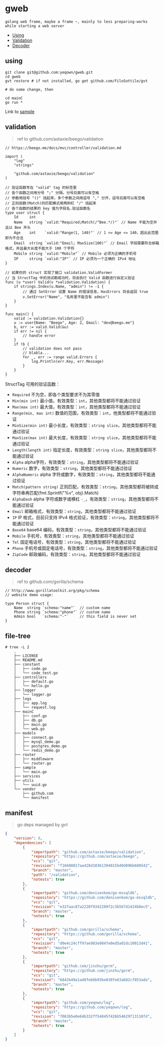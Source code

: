 # gweb
	golang web frame, maybe a frame ~, mainly to less preparing-works while starting a web server

* [Using](#using)
* [Validation](#validation)
* [Decoder](#decoder)

## using

```shell
git clone git@github.com:yeqown/gweb.git
cd gweb
gvt restore # if not installed, go get github.com/FiloSottile/gvt

# do some change, then

cd mainC
go run *
```

Link to [sample](https://github.com/yeqown/gweb-usage-smaples)

## validation

> ref to github.com/astaxie/beego/validation

```golang
// https://beego.me/docs/mvc/controller/validation.md

import (
    "log"
    "strings"

    "github.com/astaxie/beego/validation"
)

// 验证函数写在 "valid" tag 的标签里
// 各个函数之间用分号 ";" 分隔，分号后面可以有空格
// 参数用括号 "()" 括起来，多个参数之间用逗号 "," 分开，逗号后面可以有空格
// 正则函数(Match)的匹配模式用两斜杠 "/" 括起来
// 各个函数的结果的 key 值为字段名.验证函数名
type user struct {
    Id     int
    Name   string `valid:"Required;Match(/^Bee.*/)"` // Name 不能为空并且以 Bee 开头
    Age    int    `valid:"Range(1, 140)"` // 1 <= Age <= 140，超出此范围即为不合法
    Email  string `valid:"Email; MaxSize(100)"` // Email 字段需要符合邮箱格式，并且最大长度不能大于 100 个字符
    Mobile string `valid:"Mobile"` // Mobile 必须为正确的手机号
    IP     string `valid:"IP"` // IP 必须为一个正确的 IPv4 地址
}

// 如果你的 struct 实现了接口 validation.ValidFormer
// 当 StructTag 中的测试都成功时，将会执行 Valid 函数进行自定义验证
func (u *user) Valid(v *validation.Validation) {
    if strings.Index(u.Name, "admin") != -1 {
        // 通过 SetError 设置 Name 的错误信息，HasErrors 将会返回 true
        v.SetError("Name", "名称里不能含有 admin")
    }
}

func main() {
    valid := validation.Validation{}
    u := user{Name: "Beego", Age: 2, Email: "dev@beego.me"}
    b, err := valid.Valid(&u)
    if err != nil {
        // handle error
    }
    if !b {
        // validation does not pass
        // blabla...
        for _, err := range valid.Errors {
            log.Println(err.Key, err.Message)
        }
    }
}
```

StructTag 可用的验证函数：

* `Required` 不为空，即各个类型要求不为其零值
* `Min(min int)` 最小值，有效类型：`int`，其他类型都将不能通过验证
* `Max(max int)` 最大值，有效类型：`int`，其他类型都将不能通过验证
* `Range(min, max int)` 数值的范围，有效类型：`int`，他类型都将不能通过验证
* `MinSize(min int)` 最小长度，有效类型：`string slice`，其他类型都将不能通过验证
* `MaxSize(max int)` 最大长度，有效类型：`string slice`，其他类型都将不能通过验证
* `Length(length int)` 指定长度，有效类型：`string slice`，其他类型都将不能通过验证
* `Alpha` alpha字符，有效类型：`string`，其他类型都将不能通过验证
* `Numeric` 数字，有效类型：`string`，其他类型都将不能通过验证
* `AlphaNumeric` alpha 字符或数字，有效类型：`string`，其他类型都将不能通过验证
* `Match(pattern string)` 正则匹配，有效类型：`string`，其他类型都将被转成字符串再匹配(fmt.Sprintf("%v", obj).Match)
* `AlphaDash` alpha 字符或数字或横杠 `-_`，有效类型：`string`，其他类型都将不能通过验证
* `Email` 邮箱格式，有效类型：`string`，其他类型都将不能通过验证
* `IP` IP 格式，目前只支持 IPv4 格式验证，有效类型：`string`，其他类型都将不能通过验证
* `Base64` base64 编码，有效类型：`string`，其他类型都将不能通过验证
* `Mobile` 手机号，有效类型：`string`，其他类型都将不能通过验证
* `Tel` 固定电话号，有效类型：`string`，其他类型都将不能通过验证
* `Phone` 手机号或固定电话号，有效类型：`string`，其他类型都将不能通过验证
* `ZipCode` 邮政编码，有效类型：`string`，其他类型都将不能通过验证


## decoder

> ref to github.com/gorilla/schema

```golang
// http://www.gorillatoolkit.org/pkg/schema
// website demo usage:

type Person struct {
    Name  string `schema:"name"`  // custom name
    Phone string `schema:"phone"` // custom name
    Admin bool   `schema:"-"`     // this field is never set
}
```

## file-tree

```shell
# tree -L 2
	.
	├── LICENSE
	├── README.md
	├── constant
	│   ├── code.go
	│   └── code_test.go
	├── controllers
	│   ├── default.go
	│   └── hello.go
	├── logger
	│   └── logger.go
	├── logs
	│   ├── app.log
	│   └── request.log
	├── mainC
	│   ├── conf.go
	│   ├── db.go
	│   ├── main.go
	│   └── web.go
	├── models
	│   ├── connect.go
	│   ├── mysql_demo.go
	│   ├── postgres_demo.go
	│   └── redis_demo.go
	├── router
	│   ├── middleware
	│   └── router.go
	├── sample
	│   └── main.go
	├── services
	├── utils
	│   └── uuid.go
	└── vendor
	    ├── github.com
	    └── manifest
```

## manifest

> go deps managed by gvt

```json
{
	"version": 0,
	"dependencies": [
		{
			"importpath": "github.com/astaxie/beego/validation",
			"repository": "https://github.com/astaxie/beego",
			"vcs": "git",
			"revision": "f16688817aa428d10361394015b40d096b680542",
			"branch": "master",
			"path": "/validation",
			"notests": true
		},
		{
			"importpath": "github.com/denisenkom/go-mssqldb",
			"repository": "https://github.com/denisenkom/go-mssqldb",
			"vcs": "git",
			"revision": "e32faac87a2220f9342289f2c3b567d1424b8ec5",
			"branch": "master",
			"notests": true
		},
		{
			"importpath": "github.com/gorilla/schema",
			"repository": "https://github.com/gorilla/schema",
			"vcs": "git",
			"revision": "d0e4c24cff97ae983e9847e0ed5a02dc10013d41",
			"branch": "master",
			"notests": true
		},
		{
			"importpath": "github.com/jinzhu/gorm",
			"repository": "https://github.com/jinzhu/gorm",
			"vcs": "git",
			"revision": "6842b49a1ad0feb6b93be830fe63a682cf853ada",
			"branch": "master",
			"notests": true
		},
		{
			"importpath": "github.com/yeqown/log",
			"repository": "https://github.com/yeqown/log",
			"vcs": "git",
			"revision": "7063b5e0e64b332ff54845f426b54629f13110fd",
			"branch": "master",
			"notests": true
		}
	]
}

```